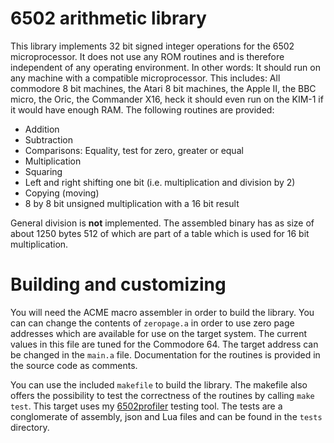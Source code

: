 # 6502 arithmetic library

This library implements 32 bit signed integer operations for the 6502 microprocessor. It does not
use any ROM routines and is therefore independent of any operating environment. In other words: It
should run on any machine with a compatible microprocessor. This includes: All commodore 8 bit machines,
the Atari 8 bit machines, the Apple II, the BBC micro, the Oric, the Commander X16, heck it should even
run on the KIM-1 if it would have enough RAM. The following routines are provided:

- Addition
- Subtraction
- Comparisons: Equality, test for zero, greater or equal
- Multiplication
- Squaring
- Left and right shifting one bit (i.e. multiplication and division by 2)
- Copying (moving) 
- 8 by 8 bit unsigned multiplication with a 16 bit result

General division is **not** implemented. The assembled binary has as size of about 1250 bytes 512 of which
are part of a table which is used for 16 bit multiplication.

# Building and customizing

You will need the ACME macro assembler in order to build the library. You can can change the contents
of `zeropage.a` in order to use zero page addresses which are available for use on the target system. The 
current values in this file are tuned for the Commodore 64. The target address can be changed in the `main.a` 
file. Documentation for the routines is provided in the source code as comments.

You can use the included `makefile` to build the library. The makefile also offers the possibility to test
the correctness of the routines by calling `make test`. This target uses my [6502profiler](https://github.com/rmsk2/6502profiler)
testing tool. The tests are a conglomerate of assembly, json and Lua files and can be found in the `tests` directory.